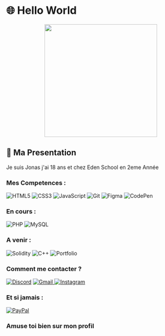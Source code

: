 # 🌐 Hello World 



<p align="center">
<div id="header" align="center">
  <img src="https://giphy.com/clips/studiosoriginals-sleep-tired-sleepy-u2wg2uXJbHzkXkPphr" width="300"/>
</div>


## 🎃  Ma Presentation 

Je suis Jonas j'ai 18 ans et chez Eden School en 2eme Année 


###  Mes Competences : 
![HTML5](https://img.shields.io/badge/html5-%23E34F26.svg?style=for-the-badge&logo=html5&logoColor=white)
![CSS3](https://img.shields.io/badge/css3-%231572B6.svg?style=for-the-badge&logo=css3&logoColor=white)
![JavaScript](https://img.shields.io/badge/javascript-%23323330.svg?style=for-the-badge&logo=javascript&logoColor=%23F7DF1E)
![Git](https://img.shields.io/badge/git-%23F05033.svg?style=for-the-badge&logo=git&logoColor=white)
![Figma](https://img.shields.io/badge/figma-%23F24E1E.svg?style=for-the-badge&logo=figma&logoColor=white)
![CodePen](https://img.shields.io/badge/Codepen-000000?style=for-the-badge&logo=codepen&logoColor=white)


### En cours : 
![PHP](https://img.shields.io/badge/php-%23777BB4.svg?style=for-the-badge&logo=php&logoColor=white)
![MySQL](https://img.shields.io/badge/mysql-%2300f.svg?style=for-the-badge&logo=mysql&logoColor=white)

### A venir : 
![Solidity](https://img.shields.io/badge/Solidity-%23363636.svg?style=for-the-badge&logo=solidity&logoColor=white)
![C++](https://img.shields.io/badge/c++-%2300599C.svg?style=for-the-badge&logo=c%2B%2B&logoColor=white)
![Portfolio](https://img.shields.io/badge/Portfolio-%23000000.svg?style=for-the-badge&logo=firefox&logoColor=#FF7139)

### Comment me contacter ? 
<a href="https://discord.gg/n9pYKfuqNj">![Discord](https://img.shields.io/badge/%3CServer%3E-%237289DA.svg?style=for-the-badge&logo=discord&logoColor=white)</a>
<a href="mailto:jonascompper2@gmail.com">![Gmail](https://img.shields.io/badge/Gmail-D14836?style=for-the-badge&logo=gmail&logoColor=white)
</a>
<a href="https://www.instagram.com/jonas.cppre/">![Instagram](https://img.shields.io/badge/Instagram-%23E4405F.svg?style=for-the-badge&logo=Instagram&logoColor=white)</a>

### Et si jamais :
<a href="https://paypal.me/RunaY0m0zuki">![PayPal](https://img.shields.io/badge/PayPal-00457C?style=for-the-badge&logo=paypal&logoColor=white)
</a>

### Amuse toi bien sur mon profil

